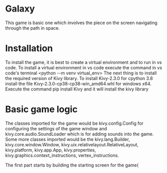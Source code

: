 # Galaxy
This game is basic one which involves the piece on the screen navigating through the path in space.

# Installation
To install the game, it is best to create a virtual environment and to run in vs code. To install a virtual environment in vs code execute the command in vs code's terminal
<python --m venv virtual_env>
The next thing is to install the required version of Kivy library. To install Kivy-2.3.0 for cpython 3.8 install the file Kivy-2.3.0-cp38-cp38-win_amd64.whl for windows x64.
Execute the command
pip install Kivy and it will install the kivy library

# Basic game logic
The classes imported for the game would be kivy.config.Config for configuring the settings of the game window and kivy.core.audio.SoundLoader which is for adding sounds into the game. Some more classes imported would be the kivy.lang.Builder, kivy.core.window.Window, kivy.uix.relativelayout.RelativeLayout, kivy.platform, kivy.app.App, kivy.properties, kivy.graphics.context_instructions, vertex_instructions.

The first part starts by building the starting screen for the game(


